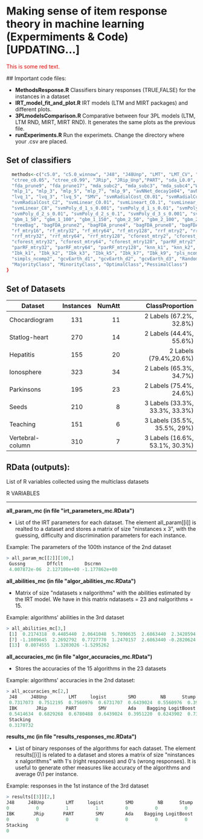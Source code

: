 # Making sense of item response theory in machine learning (Expermiments & Code) [UPDATING...]
<p style='color:red'>This is some red text.</p>
## Important code files:

- **MethodsResponse.R** Classifiers binary responses (TRUE,FALSE) for the instances in a dataset
- **IRT_model_fit_and_plot.R** IRT models (LTM and MIRT packages) and different plots.
- **3PLmodelsComparison.R** Comparative between four 3PL models (LTM, LTM RND, MIRT, MIRT RND). It generates the same plots as the previous file.
- **runExperiments.R** Run the experimets. Change the directory where your .csv are placed. 


## Set of classifiers

```R
  methods<-c("c5.0", "c5.0_winnow", "J48", "J48Unp", "LMT", "LMT_CV", "LMT_AIC", "rpart", "ctree_c0.01", 
  "ctree_c0.05", "ctree_c0.99", "JRip", "JRip_Unp","PART", "sda_L0.0", "sda_L0.5", "sda_L1.0", "fda_prune2", 
  "fda_prune9", "fda_prune17", "mda_subc2", "mda_subc3", "mda_subc4","W_NB", "NB", "NB_laplace", "rbf", 
  "mlp_1", "mlp_3", "mlp_5", "mlp_7", "mlp_9", "avNNet_decay1e04", "avNNet_decay01", "avNNet_decay0", "pcaNNet",
  "lvq_1", "lvq_3", "lvq_5", "SMV", "svmRadialCost_C0.01", "svmRadialCost_C0.1", "svmRadialCost_C1", 
  "svmRadialCost_C2", "svmLinear_C0.01", "svmLineart_C0.1", "svmLinear_C1", "svmLinear_C2", "svmLinear_C4", 
  "svmLinear_C8", "svmPoly_d_1_s_0.001", "svmPoly_d_1_s_0.01", "svmPoly_d_1_s_0.1", "svmPoly_d_2_s_0.001", 
  "svmPoly_d_2_s_0.01", "svmPoly_d_2_s_0.1", "svmPoly_d_3_s_0.001", "svmPoly_d_3_s_0.01", "svmPoly_d_3_s_0.1", 
  "gbm_1_50", "gbm_1_100", "gbm_1_150", "gbm_2_50", "gbm_2_100", "gbm_2_150", "gbm_3_50", "gbm_3_100", "gbm_3_150", 
  "treeBag", "bagFDA_prune2", "bagFDA_prune4", "bagFDA_prune8", "bagFDA_prune16", "rf_mtry2", "rf_mtry4", "rf_mtry8", 
  "rf_mtry16", "rf_mtry32", "rf_mtry64", "rf_mtry128", "rrf_mtry2", "rrf_mtry4", "rrf_mtry8", "rrf_mtry16",
  "rrf_mtry32", "rrf_mtry64", "rrf_mtry128", "cforest_mtry2", "cforest_mtry4", "cforest_mtry8", "cforest_mtry16",
  "cforest_mtry32", "cforest_mtry64", "cforest_mtry128", "parRF_mtry2","parRF_mtry4", "parRF_mtry8", "parRF_mtry16",
  "parRF_mtry32", "parRF_mtry64", "parRF_mtry128", "knn_k1", "knn_k2", "knn_k3", "knn_k5", "knn_k7", "knn_k9", 
  "Ibk_k1", "Ibk_k2", "Ibk_k3", "Ibk_k5", "Ibk_k7", "Ibk_k9", "pls_ncomp1", "pls_ncomp2", "simpls_ncomp1", 
  "simpls_ncomp2", "gcvEarth_d1", "gcvEarth_d2", "gcvEarth_d3", "RandomClass_A", "RandomClass_B", "RandomClass_C",
  "MajorityClass", "MinorityClass", "OptimalClass","PessimalClass")
}
```

## Set of Datasets

| Dataset		| Instances		| NumAtt	| ClassProportion		|
| ------------- |:-------------:| ---------:| ---------------------:|
|Chocardiogram 	|131 			| 11		| 2 Labels (67.2%, 32.8%) |
|Statlog-heart  	|270 			| 14		| 2 Labels (44.4%, 55.6%) |
|Hepatitis  	|155			| 20		| 2 Labels (79.4%,20.6%) |
|Ionosphere  	|323  			| 34 		| 2 Labels (65.3%, 34.7%) |
|Parkinsons  	|195 			| 23 		| 2 Labels (75.4%, 24.6%) |
|Seeds  	|210 			| 8 		| 3 Labels (33.3%, 33.3%, 33.3%) |
|Teaching  	|151 			| 6 		| 3 Labels (35.5%, 35.5%, 29%) |
|Vertebral-column  	|310 			| 7 		| 3 Labels (16.6%, 53.1%, 30.3%) |



## RData (outputs):

List of R variables collected using the multiclass datasets
 
R VARIABLES

************************************************

**all_param_mc (in file "irt_parameters_mc.RData")**

- List of the IRT parameters for each dataset. The element all_param[[i]] is realted to a dataset and 
stores a matrix of size "ninstances x 3", with the guessing, difficulty and discrimination parameters for each instance.  

Example: The parameters of the 100th instance of the 2nd dataset

```R
> all_param_mc[[2]][100,] 
 Gussng        Dffclt        Dscrmn 
 4.007872e-06  2.127100e+00 -1.177862e+00 
```


**all_abilities_mc (in file "algor_abilities_mc.RData")**

- Matrix of size "ndatasets x nalgorithms" with the abilities estimated by the IRT model. We have in this 
matrix ndatasets = 23 and nalgorithms = 15.

Example: algorithms' abilities in the 3rd dataset 

```R
> all_abilities_mc[3,]
 [1]  0.2174318  0.4485440  2.0641048  5.7090635  2.6863440  2.3428594
 [7] -1.1089645  2.2692792  0.7727770  1.2470157  2.6863440 -0.2820624
 [13]  0.8074555  1.3203026 -1.5295262
```

**all_accuracies_mc (in file "algor_accuracies_mc.RData")**

- Stores the accuracies of the 15 algorithms in the 23 datasets

Example: algorithms' accuracies in the 2nd dataset: 

```R
> all_accuracies_mc[2,]
 J48     J48Unp        LMT     logist        SMO         NB      Stump 
 0.7317073  0.7512195  0.7560976  0.6731707  0.6439024  0.5560976  0.3951220 
 IBK       JRip       PART        SMV        Ada    Bagging LogitBoost 
 0.5414634  0.6829268  0.6780488  0.6439024  0.3951220  0.6243902  0.7365854 
 Stacking 
 0.3170732 
```


**results_mc (in file "results_responses_mc.RData")**

- List of binary responses of the algorithms for each dataset. The element results[[i]] is related to a dataset and stores a matrix of size "ninstances x nalgorithms" with 1's (right responses) and 0's (wrong responses). It 
is useful to generate other measures like accuracy of the algorithms and average 0\1 per instance.

Example: responses in the 1st instance of the 3rd dataset

```R
> results[[3]][2,]
J48     J48Unp        LMT     logist        SMO         NB      Stump 
0          0          1          1          0          0          0 
IBK       JRip       PART        SMV        Ada    Bagging LogitBoost 
0          0          0          0          0          0          0 
Stacking 
0 
```
